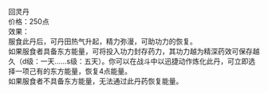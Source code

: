 <title>回灵丹</title>
<meta name="GENERATOR" content="WinCHM">
<meta http-equiv="Content-Type" content="text/html; charset=gb2312">
<br>回灵丹 
<br>价格：250点 
<br>效果： 
<br>服食此丹后，可丹田热气升起，精力弥漫，可助功力的恢复。 
<br>如果服食者具备东方能量，可将投入功力封存药力，其功力越为精深药效可保存越久（d级：一天……s级：五天）。你可以在战斗中以迅捷动作炼化此丹，可立即选择一项己有的东方能量，恢复4点能量。 
<br>如果服食者不具备东方能量，无法通过此丹药恢复能量。 